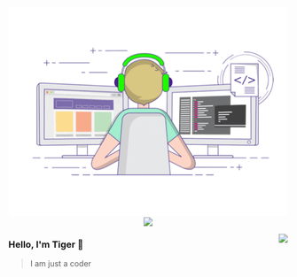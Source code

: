 <p align="center">
  <img align="center" src="https://github.com/zsjtiger/zsjtiger/blob/main/developer.gif"/>
<img align="center" src="https://github-profile-trophy.vercel.app/?username=zsjtiger" style="max-width:100%;">
</p>
<img align="right" src="https://github-readme-stats.vercel.app/api?username=zsjtiger&show_icons=true&icon_color=805AD5&text_color=718096&bg_color=ffffff&hide_title=true" />

###  Hello, I'm Tiger 👋

> I am just a coder
